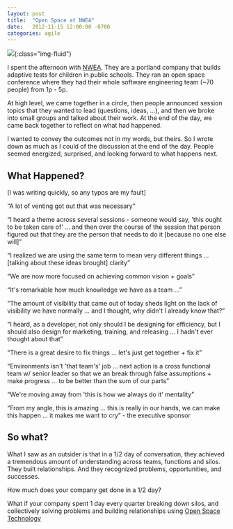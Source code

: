 ```yaml
---
layout: post
title:  "Open Space at NWEA"
date:   2012-11-15 12:00:00 -0700
categories: agile
---
```

![](http://farm9.staticflickr.com/8342/8189095047_63136d45d2.jpg){:class="img-fluid"}

I spent the afternoon with [NWEA](http://www.nwea.org/). They are a portland company that builds adaptive tests for children in public schools. They ran an open space conference where they had their whole software engineering team (~70 people) from 1p - 5p.

At high level, we came together in a circle, then people announced session topics that they wanted to lead (questions, ideas, …), and then we broke into small groups and talked about their work. At the end of the day, we came back together to reflect on what had happened.

I wanted to convey the outcomes not in my words, but theirs. So I wrote down as much as I could of the discussion at the end of the day. People seemed energized, surprised, and looking forward to what happens next.

## What Happened?

[I was writing quickly, so any typos are my fault]

“A lot of venting got out that was necessary”

“I heard a theme across several sessions - someone would say, 'this ought to be taken care of' … and then over the course of the session that person figured out that they are the person that needs to do it [because no one else will]”

“I realized we are using the same term to mean very different things … [talking about these ideas brought] clarity”

“We are now more focused on achieving common vision + goals”

“It's remarkable how much knowledge we have as a team …”

“The amount of visibility that came out of today sheds light on the lack of visibility we have normally … and I thought, why didn't I already know that?”

“I heard, as a developer, not only should I be designing for efficiency, but I should also design for marketing, training, and releasing … I hadn't ever thought about that”

“There is a great desire to fix things … let's just get together + fix it”

“Environments isn't 'that team's' job … next action is a cross functional team w/ senior leader so that we an break through false assumptions + make progress … to be better than the sum of our parts”

“We're moving away from 'this is how we always do it' mentality”

“From my angle, this is amazing … this is really in our hands, we can make this happen … it makes me want to cry” - the executive sponsor

## So what?

What I saw as an outsider is that in a 1/2 day of conversation, they achieved a tremendous amount of understanding across teams, functions and silos. They built relationships. And they recognized problems, opportunities, and successes.

How much does your company get done in a 1/2 day? 

What if your company spent 1 day every quarter breaking down silos, and collectively solving problems and building relationships using [Open Space Technology](http://www.amazon.com/Open-Space-Technology-Users-Guide/dp/1576754766)
